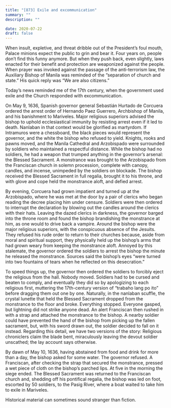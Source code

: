 ```yaml
---
title: "[873] Exile and excommunication"
summary: ""
description: ""

date: 2020-07-22
draft: false
---
```



When insult, expletive, and threat dribble out of the President’s foul mouth, Palace minions expect the public to grin and bear it. Four years on, people don’t find this funny anymore. But when they push back, even slightly, laws enacted for their benefit and protection are weaponized against the people. When prayer was invoked against the passage of the anti-terrorism law, the Auxiliary Bishop of Manila was reminded of the “separation of church and state.” His quick reply was “We are also citizens.”

Today’s news reminded me of the 17th century, when the government used exile and the Church responded with excommunication.

On May 9, 1636, Spanish governor general Sebastián Hurtado de Corcuera ordered the arrest order of Hernando Paez Guerrero, Archbishop of Manila, and his banishment to Mariveles. Major religious superiors advised the bishop to uphold ecclesiastical immunity by resisting arrest even if it led to death. Nanlaban in that context would be glorified as martyrdom. If Intramuros were a chessboard, the black pieces would represent the governor, and the white the bishop who refused to yield. Knights, rooks and pawns moved, and the Manila Cathedral and Arzobispado were surrounded by soldiers who maintained a respectful distance. While the bishop had no soldiers, he had a weapon that trumped anything in the governor’s arsenal: the Blessed Sacrament. A monstrance was brought to the Arzobispado from the Franciscan church in solemn procession, complete with canopy, candles, and incense, unimpeded by the soldiers on blockade. The bishop received the Blessed Sacrament in full regalia, brought it to his throne, and with glove and cope held the monstrance aloft, and defied arrest.

By evening, Corcuera had grown impatient and turned up at the Arzobispado, where he was met at the door by a pair of clerics who began reading the decree placing him under censure. Soldiers were then ordered to interrupt the declaration by blowing out the candles around the clerics with their hats. Leaving the dazed clerics in darkness, the governor barged into the throne room and found the bishop brandishing the monstrance at him, as one would to drive back a vampire. Around the bishop were the major religious superiors, with the conspicuous absence of the Jesuits. They refused his rude order to return to their churches because, aside from moral and spiritual support, they physically held up the bishop’s arms that had grown weary from keeping the monstrance aloft. Annoyed by this stalemate, the governor ordered the soldiers to arrest the bishop the minute he released the monstrance. Sources said the bishop’s eyes “were turned into two fountains of tears when he reflected on this desecration.”

To speed things up, the governor then ordered the soldiers to forcibly eject the religious from the hall. Nobody moved. Soldiers had to be cursed and beaten to comply, and eventually they did so by apologizing to each religious first, muttering the 17th-century version of “trabaho lang po ito” before dragging them out one by one. Naturally, in the nanlaban scuffle, the crystal lunette that held the Blessed Sacrament dropped from the monstrance to the floor and broke. Everything stopped. Everyone gasped, but lightning did not strike anyone dead. An alert Franciscan then rushed in with a strap and attached the monstrance to the bishop. A nearby soldier could have prevented the hand of the bishop from picking up the fallen sacrament, but, with his sword drawn out, the soldier decided to fall on it instead. Regarding this detail, we have two versions of the story: Religious chroniclers claim the blade bent, miraculously leaving the devout soldier unscathed; the lay account says otherwise.

By dawn of May 10, 1636, having abstained from food and drink for more than a day, the bishop asked for some water. The governor refused. A Franciscan, after checking the strap that secured the monstrance, pressed a wet piece of cloth on the bishop’s parched lips. At five in the morning the siege ended. The Blessed Sacrament was returned to the Franciscan church and, shedding off his pontifical regalia, the bishop was led on foot, escorted by 50 soldiers, to the Pasig River, where a boat waited to take him to exile in Mariveles.

Historical material can sometimes sound stranger than fiction.
